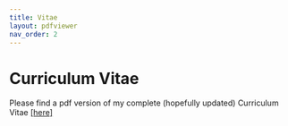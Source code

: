 ```yaml
---
title: Vitae
layout: pdfviewer
nav_order: 2
---
```

# Curriculum Vitae
Please find a pdf version of my complete (hopefully updated) Curriculum Vitae [[here]](CV/CV.pdf)
